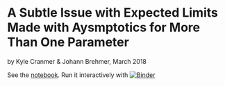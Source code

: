 # A Subtle Issue with Expected Limits Made with Aysmptotics for More Than One Parameter

by Kyle Cranmer & Johann Brehmer, March 2018

See the [notebook](Expected-Limits-in-2D.ipynb). Run it interactively with [![Binder](https://mybinder.org/badge.svg)](https://mybinder.org/v2/gh/cranmer/expected-contours/master?filepath=Expected-Limits-in-2D.ipynb)